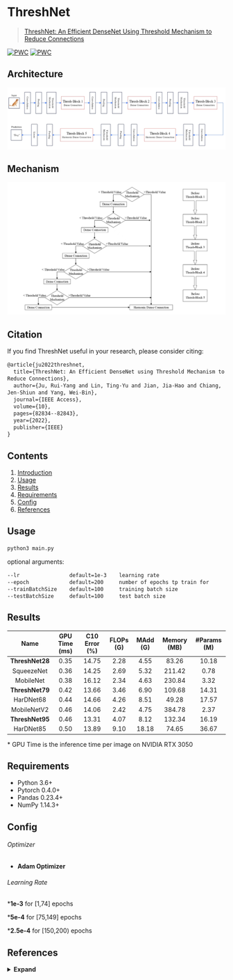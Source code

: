 # ThreshNet

> [ThreshNet: An Efficient DenseNet Using Threshold Mechanism to Reduce Connections](https://arxiv.org/abs/2201.03013)

[![PWC](https://img.shields.io/endpoint.svg?url=https://paperswithcode.com/badge/threshnet-an-efficient-densenet-using/image-classification-on-svhn)](https://paperswithcode.com/sota/image-classification-on-svhn?p=threshnet-an-efficient-densenet-using)
[![PWC](https://img.shields.io/endpoint.svg?url=https://paperswithcode.com/badge/threshnet-an-efficient-densenet-using/image-classification-on-cifar-10)](https://paperswithcode.com/sota/image-classification-on-cifar-10?p=threshnet-an-efficient-densenet-using)

## Architecture
<p align="center">
  <img src="Img/threshnet.jpg" width="640" title="threshnet">
</p>

## Mechanism
<p align="center">
 <img src="Img/threshold-mechanism.jpg" width="640" title="threshold-mechanism">
</p>

## Citation
If you find ThreshNet useful in your research, please consider citing:

	@article{ju2022threshnet,
	  title={ThreshNet: An Efficient DenseNet using Threshold Mechanism to Reduce Connections},
	  author={Ju, Rui-Yang and Lin, Ting-Yu and Jian, Jia-Hao and Chiang, Jen-Shiun and Yang, Wei-Bin},
	  journal={IEEE Access},
	  volume={10},
	  pages={82834--82843},
	  year={2022},
	  publisher={IEEE}
	}
	 
## Contents
1. [Introduction](#introduction)
2. [Usage](#Usage)
3. [Results](#Results)
4. [Requirements](#Requirements)
5. [Config](#Config)
6. [References](#References)

## Usage
```bash
python3 main.py
```
optional arguments:

    --lr                default=1e-3    learning rate
    --epoch             default=200     number of epochs tp train for
    --trainBatchSize    default=100     training batch size
    --testBatchSize     default=100     test batch size

## Results
| Name | GPU Time (ms) | C10 Error (%) | FLOPs (G) | MAdd (G) | Memory (MB) | #Params (M) |
| :---: | :---: | :---: | :---: | :---: | :---: | :---: |
| **ThreshNet28** | 0.35 | 14.75 | 2.28 | 4.55 | 83.26 | 10.18 |
| SqueezeNet | 0.36 | 14.25 | 2.69 | 5.32 | 211.42 | 0.78 |
| MobileNet | 0.38 | 16.12 | 2.34 | 4.63 | 230.84 | 3.32 |
| **ThreshNet79** | 0.42 | 13.66  | 3.46 | 6.90 | 109.68  | 14.31 |
| HarDNet68 | 0.44 | 14.66 | 4.26 | 8.51 | 49.28 | 17.57 |
| MobileNetV2 | 0.46 | 14.06 | 2.42 | 4.75 | 384.78 | 2.37 |
| **ThreshNet95** | 0.46 | 13.31 | 4.07 | 8.12 | 132.34 | 16.19 | 
| HarDNet85 | 0.50 | 13.89 | 9.10 | 18.18 | 74.65 | 36.67 |

\* GPU Time is the inference time per image on NVIDIA RTX 3050

## Requirements
* Python 3.6+
* Pytorch 0.4.0+
* Pandas 0.23.4+
* NumPy 1.14.3+

## Config
###### Optimizer 

* __Adam Optimizer__
  
###### Learning Rate

*__1e-3__ for [1,74] epochs <br>

*__5e-4__ for [75,149] epochs <br>

*__2.5e-4__ for [150,200) epochs <br>


## References

<details><summary> <b>Expand</b> </summary>

* [torchstat](https://github.com/Swall0w/torchstat)
* [pytorch-cifar10](https://github.com/soapisnotfat/pytorch-cifar10)
* [HarDNet](https://github.com/PingoLH/Pytorch-HarDNet)
